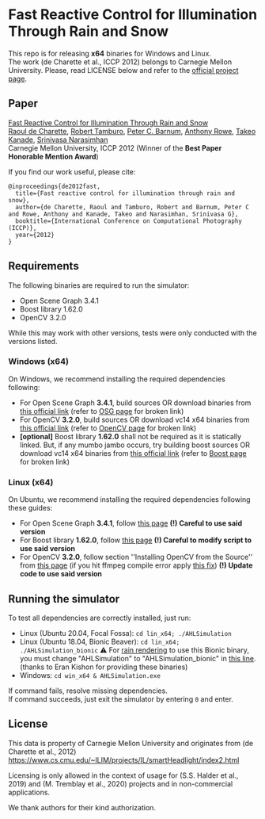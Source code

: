 # Fast Reactive Control for Illumination Through Rain and Snow
This repo is for releasing **x64** binaries for Windows and Linux.  
The work (de Charette et al., ICCP 2012) belongs to Carnegie Mellon University. Please, read LICENSE below and refer to the [official project page](https://www.cs.cmu.edu/smartheadlight/index2.html).

## Paper 
[Fast Reactive Control for Illumination Through Rain and Snow](https://www.cs.cmu.edu/smartheadlight/index2.html) \
[Raoul de Charette](https://team.inria.fr/rits/membres/raoul-de-charette/), [Robert Tamburo](https://www.ri.cmu.edu/ri-people/robert-joseph-tamburo/), [Peter C. Barnum](https://scholar.google.com/citations?user=y_yzS-AAAAAJ&hl=en), [Anthony Rowe](https://users.ece.cmu.edu/~agr/), [Takeo Kanade](https://www.ri.cmu.edu/ri-faculty/takeo-kanade/), [Srinivasa Narasimhan](http://www.cs.cmu.edu/~srinivas/)  
Carnegie Mellon University, ICCP 2012 (Winner of the **Best Paper Honorable Mention Award**)

If you find our work useful, please cite:
```
@inproceedings{de2012fast,
  title={Fast reactive control for illumination through rain and snow},
  author={de Charette, Raoul and Tamburo, Robert and Barnum, Peter C and Rowe, Anthony and Kanade, Takeo and Narasimhan, Srinivasa G},
  booktitle={International Conference on Computational Photography (ICCP)},
  year={2012}
}
```


## Requirements
The following binaries are required to run the simulator:
* Open Scene Graph 3.4.1
* Boost library 1.62.0
* OpenCV 3.2.0

While this may work with other versions, tests were only conducted with the versions listed.

### Windows (x64)
On Windows, we recommend installing the required dependencies following:
* For Open Scene Graph **3.4.1**, build sources OR download binaries from [this official link](https://objexx.com/OpenSceneGraph/OpenSceneGraph-3.4.1-VC2017-64-Release.7z) (refer to [OSG page](https://objexx.com/OpenSceneGraph.html) for broken link)
* For OpenCV **3.2.0**, build sources OR download vc14 x64 binaries from [this official link](https://github.com/opencv/opencv/releases/tag/3.2.0) (refer to [OpenCV page](https://opencv.org/releases/) for broken link)
* **\[optional\]** Boost library **1.62.0** shall not be required as it is statically linked. But, if any mumbo jambo occurs, try building boost sources OR download vc14 x64 binaries from [this official link](https://sourceforge.net/projects/boost/files/boost-binaries/1.62.0/) (refer to [Boost page](https://www.boost.org/users/download/) for broken link)


### Linux (x64)
On Ubuntu, we recommend installing the required dependencies following these guides:  
* For Open Scene Graph **3.4.1**, follow [this page](https://vicrucann.github.io/tutorials/osg-linux-quick-install/)  **(!) Careful to use said version**  
* For Boost library **1.62.0**, follow [this page](https://stackoverflow.com/a/41272796/2738304) **(!) Careful to modify script to use said version** 
* For OpenCV **3.2.0**, follow section ''Installing OpenCV from the Source'' from [this page](https://linuxize.com/post/how-to-install-opencv-on-ubuntu-18-04/)  (if you hit ffmpeg compile error apply [this fix](https://stackoverflow.com/questions/46884682/error-in-building-opencv-with-ffmpeg)) **(!) Update code to use said version**  

## Running the simulator
To test all dependencies are correctly installed, just run:
* Linux (Ubuntu 20.04, Focal Fossa): ``cd lin_x64; ./AHLSimulation``  
* Linux (Ubuntu 18.04, Bionic Beaver): ``cd lin_x64; ./AHLSimulation_bionic``  ⚠️ For [rain rendering](https://github.com/astra-vision/rain-rendering/) to use this Bionic binary, you must change "AHLSimulation" to "AHLSimulation_bionic" in [this line](https://github.com/astra-vision/rain-rendering/blob/9e994b0cd7e5e210189821345f6655b21c79ca48/tools/simulation.py#L286).  (thanks to Eran Kishon for providing these binaries)
* Windows: ``cd win_x64 & AHLSimulation.exe``

If command fails, resolve missing dependencies.  
If command succeeds, just exit the simulator by entering ``0`` and enter.

## License
This data is property of Carnegie Mellon University and originates from (de Charette et al., 2012)
https://www.cs.cmu.edu/~ILIM/projects/IL/smartHeadlight/index2.html

Licensing is only allowed in the context of usage for (S.S. Halder et al., 2019) and (M. Tremblay et al., 2020) projects and in non-commercial applications.

We thank authors for their kind authorization.
